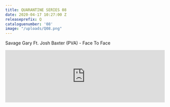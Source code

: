 ```yaml
---
title: QUARANTINE SERIES 08
date: 2020-04-17 10:27:00 Z
releaseprefix: Q
cataloguenumber: '08'
image: "/uploads/Q08.png"
---
```


Savage Gary Ft. Josh Baxter (PVA) - Face To Face

<iframe width="100%" height="166" scrolling="no" frameborder="no" allow="autoplay" src="https://w.soundcloud.com/player/?url=https%3A//api.soundcloud.com/tracks/795201061&color=%23ffcc00&auto_play=false&hide_related=false&show_comments=true&show_user=true&show_reposts=false&show_teaser=true"></iframe>